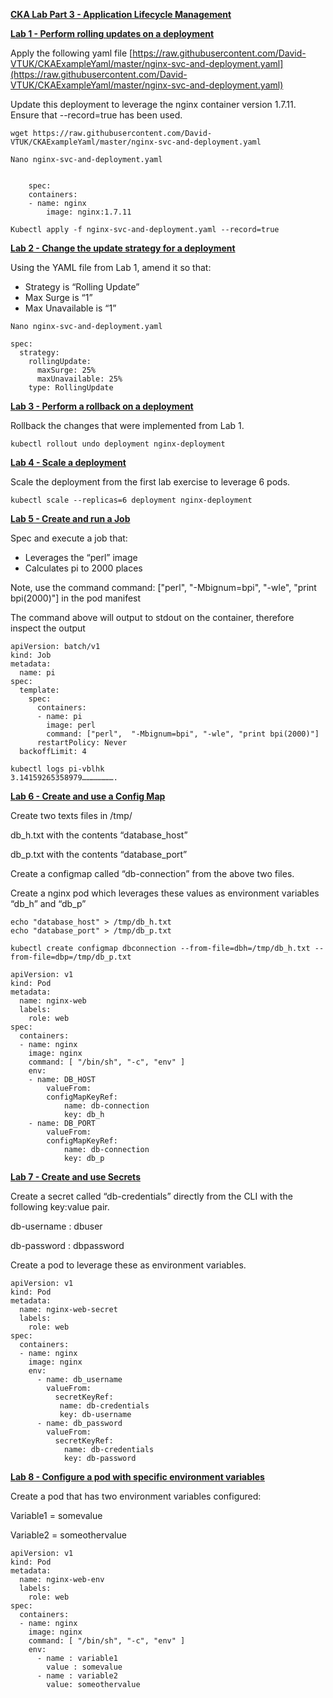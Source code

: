 

**<span style="text-decoration:underline;">CKA Lab Part 3 - Application Lifecycle Management</span>**

**<span style="text-decoration:underline;">Lab 1 - Perform rolling updates on a deployment</span>**

Apply the following yaml file  [https://raw.githubusercontent.com/David-VTUK/CKAExampleYaml/master/nginx-svc-and-deployment.yaml](https://raw.githubusercontent.com/David-VTUK/CKAExampleYaml/master/nginx-svc-and-deployment.yaml)

Update this deployment to leverage the nginx container version 1.7.11. Ensure that --record=true has been used.


```
wget https://raw.githubusercontent.com/David-VTUK/CKAExampleYaml/master/nginx-svc-and-deployment.yaml

Nano nginx-svc-and-deployment.yaml	


    spec:
  	containers:
  	- name: nginx
    	image: nginx:1.7.11

Kubectl apply -f nginx-svc-and-deployment.yaml --record=true
```

**<span style="text-decoration:underline;">Lab 2 - Change the update strategy for a deployment</span>**

Using the YAML file from Lab 1, amend it so that:



*   Strategy is “Rolling Update”
*   Max Surge is “1”
*   Max Unavailable is “1”


```
Nano nginx-svc-and-deployment.yaml	

spec:
  strategy:
    rollingUpdate:
      maxSurge: 25%
      maxUnavailable: 25%
    type: RollingUpdate
```


**<span style="text-decoration:underline;">Lab 3 - Perform a rollback on a deployment</span>**

Rollback the changes that were implemented from Lab 1.


```
kubectl rollout undo deployment nginx-deployment
```


**<span style="text-decoration:underline;">Lab 4 - Scale a deployment</span>**

Scale the deployment from the first lab exercise to leverage 6 pods.


```
kubectl scale --replicas=6 deployment nginx-deployment
```


**<span style="text-decoration:underline;">Lab 5 - Create and run a Job</span>**

Spec and execute a job that:



*   Leverages the “perl” image
*   Calculates pi to 2000 places

Note, use the command command: ["perl",  "-Mbignum=bpi", "-wle", "print bpi(2000)"] in the pod manifest

The command above will output to stdout on the container, therefore inspect the output


```
apiVersion: batch/v1
kind: Job
metadata:
  name: pi
spec:
  template:
    spec:
      containers:
      - name: pi
        image: perl
        command: ["perl",  "-Mbignum=bpi", "-wle", "print bpi(2000)"]
      restartPolicy: Never
  backoffLimit: 4

kubectl logs pi-vblhk
3.14159265358979………………….
```


**<span style="text-decoration:underline;">Lab 6 - Create and use a Config Map</span>**

Create two texts files in /tmp/

db_h.txt with the contents “database_host”

db_p.txt with the contents “database_port”

Create a configmap called “db-connection” from the above two files.

Create a nginx pod which leverages these values as environment variables “db_h” and “db_p”


```
echo "database_host" > /tmp/db_h.txt
echo "database_port" > /tmp/db_p.txt

kubectl create configmap dbconnection --from-file=dbh=/tmp/db_h.txt --from-file=dbp=/tmp/db_p.txt

apiVersion: v1
kind: Pod
metadata:
  name: nginx-web
  labels:
	role: web
spec:
  containers:
  - name: nginx
	image: nginx
	command: [ "/bin/sh", "-c", "env" ]
	env:
  	- name: DB_HOST
    	valueFrom:
      	configMapKeyRef:
        	name: db-connection
        	key: db_h
  	- name: DB_PORT
    	valueFrom:
      	configMapKeyRef:
        	name: db-connection
        	key: db_p
```


**<span style="text-decoration:underline;">Lab 7 - Create and use Secrets</span>**

Create a secret called “db-credentials” directly from the CLI with the following key:value pair.

db-username : dbuser

db-password : dbpassword

Create a pod to leverage these as environment variables.


```
apiVersion: v1
kind: Pod
metadata:
  name: nginx-web-secret
  labels:
    role: web
spec:
  containers:
  - name: nginx
    image: nginx
    env:
      - name: db_username
        valueFrom:
          secretKeyRef:
           name: db-credentials
           key: db-username
      - name: db_password
        valueFrom:
          secretKeyRef:
            name: db-credentials
            key: db-password
```


**<span style="text-decoration:underline;">Lab 8 - Configure a pod with specific environment variables</span>**

Create a pod that has two environment variables configured:

Variable1 = somevalue

Variable2 = someothervalue


```
apiVersion: v1
kind: Pod
metadata:
  name: nginx-web-env
  labels:
    role: web
spec:
  containers:
  - name: nginx
    image: nginx
    command: [ "/bin/sh", "-c", "env" ]
    env:
      - name : variable1
        value : somevalue
      - name : variable2
        value: someothervalue
